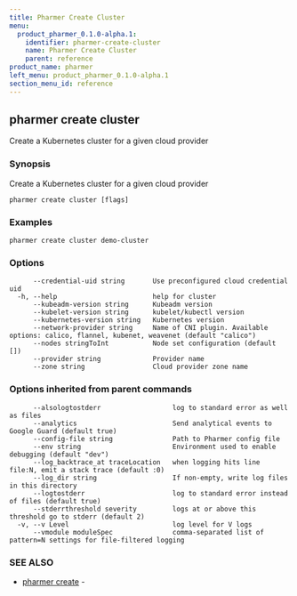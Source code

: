 ```yaml
---
title: Pharmer Create Cluster
menu:
  product_pharmer_0.1.0-alpha.1:
    identifier: pharmer-create-cluster
    name: Pharmer Create Cluster
    parent: reference
product_name: pharmer
left_menu: product_pharmer_0.1.0-alpha.1
section_menu_id: reference
---
```

## pharmer create cluster

Create a Kubernetes cluster for a given cloud provider

### Synopsis


Create a Kubernetes cluster for a given cloud provider

```
pharmer create cluster [flags]
```

### Examples

```
pharmer create cluster demo-cluster
```

### Options

```
      --credential-uid string       Use preconfigured cloud credential uid
  -h, --help                        help for cluster
      --kubeadm-version string      Kubeadm version
      --kubelet-version string      kubelet/kubectl version
      --kubernetes-version string   Kubernetes version
      --network-provider string     Name of CNI plugin. Available options: calico, flannel, kubenet, weavenet (default "calico")
      --nodes stringToInt           Node set configuration (default [])
      --provider string             Provider name
      --zone string                 Cloud provider zone name
```

### Options inherited from parent commands

```
      --alsologtostderr                  log to standard error as well as files
      --analytics                        Send analytical events to Google Guard (default true)
      --config-file string               Path to Pharmer config file
      --env string                       Environment used to enable debugging (default "dev")
      --log_backtrace_at traceLocation   when logging hits line file:N, emit a stack trace (default :0)
      --log_dir string                   If non-empty, write log files in this directory
      --logtostderr                      log to standard error instead of files (default true)
      --stderrthreshold severity         logs at or above this threshold go to stderr (default 2)
  -v, --v Level                          log level for V logs
      --vmodule moduleSpec               comma-separated list of pattern=N settings for file-filtered logging
```

### SEE ALSO
* [pharmer create](/docs/reference/pharmer_create.md)	 - 

